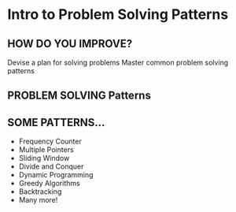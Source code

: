 # Intro to Problem Solving Patterns

## HOW DO YOU IMPROVE?
Devise a plan for solving problems
Master common problem solving patterns

## PROBLEM SOLVING Patterns

## SOME PATTERNS...
- Frequency Counter
- Multiple Pointers
- Sliding Window
- Divide and Conquer
- Dynamic Programming
- Greedy Algorithms
- Backtracking
- Many more!